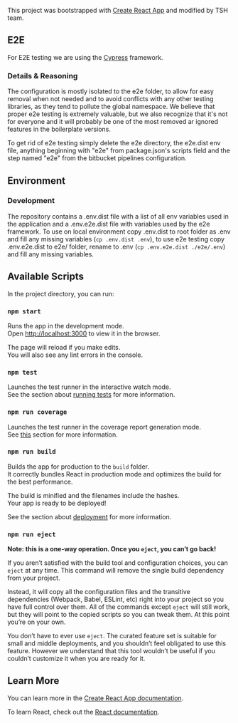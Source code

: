 This project was bootstrapped with [Create React App](https://github.com/facebook/create-react-app) and modified by TSH team.

## E2E

For E2E testing we are using the [Cypress](https://www.cypress.io/) framework.

### Details & Reasoning

The configuration is mostly isolated to the e2e folder, to allow for easy removal when not needed and to avoid conflicts with any other testing libraries, as they tend to pollute the global namespace. We believe that proper e2e testing is extremely valuable, but we also recognize that it's not for everyone and it will probably be one of the most removed ar ignored features in the boilerplate versions.

To get rid of e2e testing simply delete the e2e directory, the e2e.dist env file, anything beginning with "e2e" from package.json's scripts field and the step named "e2e" from the bitbucket pipelines configuration.

## Environment

### Development

The repository contains a .env.dist file with a list of all env variables used in the application and a .env.e2e.dist file with variables used by the e2e framework. To use on local environment copy .env.dist to root folder as .env and fill any missing variables (`cp .env.dist .env`), to use e2e testing copy .env.e2e.dist to e2e/ folder, rename to .env (`cp .env.e2e.dist ./e2e/.env`) and fill any missing variables.

## Available Scripts

In the project directory, you can run:

### `npm start`

Runs the app in the development mode.<br />
Open [http://localhost:3000](http://localhost:3000) to view it in the browser.

The page will reload if you make edits.<br />
You will also see any lint errors in the console.

### `npm test`

Launches the test runner in the interactive watch mode.<br />
See the section about [running tests](https://facebook.github.io/create-react-app/docs/running-tests) for more information.

### `npm run coverage`

Launches the test runner in the coverage report generation mode.<br />
See [this](https://create-react-app.dev/docs/running-tests/#coverage-reporting) section for more information.

### `npm run build`

Builds the app for production to the `build` folder.<br />
It correctly bundles React in production mode and optimizes the build for the best performance.

The build is minified and the filenames include the hashes.<br />
Your app is ready to be deployed!

See the section about [deployment](https://facebook.github.io/create-react-app/docs/deployment) for more information.

### `npm run eject`

**Note: this is a one-way operation. Once you `eject`, you can’t go back!**

If you aren’t satisfied with the build tool and configuration choices, you can `eject` at any time. This command will remove the single build dependency from your project.

Instead, it will copy all the configuration files and the transitive dependencies (Webpack, Babel, ESLint, etc) right into your project so you have full control over them. All of the commands except `eject` will still work, but they will point to the copied scripts so you can tweak them. At this point you’re on your own.

You don’t have to ever use `eject`. The curated feature set is suitable for small and middle deployments, and you shouldn’t feel obligated to use this feature. However we understand that this tool wouldn’t be useful if you couldn’t customize it when you are ready for it.

## Learn More

You can learn more in the [Create React App documentation](https://facebook.github.io/create-react-app/docs/getting-started).

To learn React, check out the [React documentation](https://reactjs.org/).
